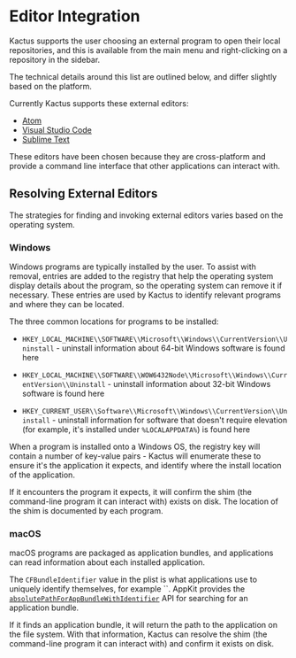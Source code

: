 # Editor Integration

Kactus supports the user choosing an external program to open their
local repositories, and this is available from the main menu and right-clicking
on a repository in the sidebar.

The technical details around this list are outlined below, and differ slightly
based on the platform.

Currently Kactus supports these external editors:

 - [Atom](https://atom.io/)
 - [Visual Studio Code](https://code.visualstudio.com/)
 - [Sublime Text](https://www.sublimetext.com/)

These editors have been chosen because they are cross-platform and provide a
command line interface that other applications can interact with.

## Resolving External Editors

The strategies for finding and invoking external editors varies based on the
operating system.

### Windows

Windows programs are typically installed by the user. To assist with removal,
entries are added to the registry that help the operating system display
details about the program, so the operating system can remove it if necessary.
These entries are used by Kactus to identify relevant programs and
where they can be located.

The three common locations for programs to be installed:

 - `HKEY_LOCAL_MACHINE\\SOFTWARE\\Microsoft\\Windows\\CurrentVersion\\Uninstall` -
    uninstall information about 64-bit Windows software is found here

 - `HKEY_LOCAL_MACHINE\\SOFTWARE\\WOW6432Node\\Microsoft\\Windows\\CurrentVersion\\Uninstall` -
    uninstall information about 32-bit Windows software is found here

 - `HKEY_CURRENT_USER\\Software\\Microsoft\\Windows\\CurrentVersion\\Uninstall` -
    uninstall information for software that doesn't require elevation (for
    example, it's installed under `%LOCALAPPDATA%`) is found here

When a program is installed onto a Windows OS, the registry key will contain a
number of key-value pairs - Kactus will enumerate these to ensure it's the
application it expects, and identify where the install location of the
application.

If it encounters the program it expects, it will confirm the shim (the
command-line program it can interact with) exists on disk. The location of the
shim is documented by each program.

### macOS

macOS programs are packaged as application bundles, and applications can
read information about each installed application.

The `CFBundleIdentifier` value in the plist is what applications use to
uniquely identify themselves, for example ``. AppKit provides the
[`absolutePathForAppBundleWithIdentifier`](https://developer.apple.com/documentation/appkit/nsworkspace/1533086-absolutepathforappbundlewithiden?language=objc)
API for searching for an application bundle.

If it finds an application bundle, it will return the path to the application
on the file system. With that information, Kactus can resolve the shim (the
command-line program it can interact with) and confirm it exists on disk.
